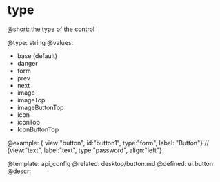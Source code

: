 type
=============


@short:
	the type of the control

@type: string
@values:

- base (default)
- danger
- form
- prev
- next
- image
- imageTop
- imageButtonTop
- icon
- iconTop
- IconButtonTop


@example:
{ view:"button", id:"button1", type:"form", label: "Button"}
//
{view:"text", label:"text", type:"password", align:"left"}

@template:	api_config
@related: 
	desktop/button.md
@defined:	ui.button	
@descr:
